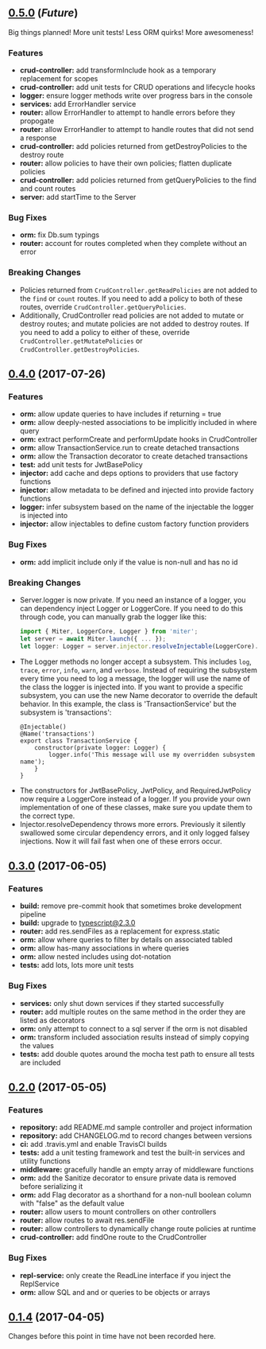

<a name="0.5.0"></a>
## [0.5.0](https://github.com/miter-framework/miter/compare/0.4.0...HEAD) (_Future_)

Big things planned! More unit tests! Less ORM quirks! More awesomeness!

### Features

* **crud-controller:** add transformInclude hook as a temporary replacement for scopes
* **crud-controller:** add unit tests for CRUD operations and lifecycle hooks
* **logger:** ensure logger methods write over progress bars in the console
* **services:** add ErrorHandler service
* **router:** allow ErrorHandler to attempt to handle errors before they propogate
* **router:** allow ErrorHandler to attempt to handle routes that did not send a response
* **crud-controller:** add policies returned from getDestroyPolicies to the destroy route
* **router:** allow policies to have their own policies; flatten duplicate policies
* **crud-controller:** add policies returned from getQueryPolicies to the find and count routes
* **server:** add startTime to the Server

### Bug Fixes

* **orm:** fix Db.sum typings
* **router:** account for routes completed when they complete without an error

### Breaking Changes

* Policies returned from `CrudController.getReadPolicies` are not added to the `find` or `count` routes.
    If you need to add a policy to both of these routes, override `CrudController.getQueryPolicies`.
* Additionally, CrudController read policies are not added to mutate or destroy routes;
    and mutate policies are not added to destroy routes.
    If you need to add a policy to either of these, override `CrudController.getMutatePolicies` or `CrudController.getDestroyPolicies`.



<a name="0.4.0"></a>
## [0.4.0](https://github.com/miter-framework/miter/compare/0.3.0...0.4.0) (2017-07-26)

### Features

* **orm:** allow update queries to have includes if returning = true
* **orm:** allow deeply-nested associations to be implicitly included in where query
* **orm:** extract performCreate and performUpdate hooks in CrudController
* **orm:** allow TransactionService.run to create detached transactions
* **orm:** allow the Transaction decorator to create detached transactions
* **test:** add unit tests for JwtBasePolicy
* **injector:** add cache and deps options to providers that use factory functions
* **injector:** allow metadata to be defined and injected into provide factory functions
* **logger:** infer subsystem based on the name of the injectable the logger is injected into
* **injector:** allow injectables to define custom factory function providers

### Bug Fixes

* **orm:** add implicit include only if the value is non-null and has no id

### Breaking Changes

* Server.logger is now private.
    If you need an instance of a logger, you can dependency inject Logger or LoggerCore.
    If you need to do this through code, you can manually grab the logger like this:
    ```typescript
    import { Miter, LoggerCore, Logger } from 'miter';
    let server = await Miter.launch({ ... });
    let logger: Logger = server.injector.resolveInjectable(LoggerCore).getSubsystem('my-subsystem');
    ```
* The Logger methods no longer accept a subsystem. This includes `log`, `trace`, `error`, `info`, `warn`, and `verbose`.
    Instead of requiring the subsystem every time you need to log a message, the logger will use the name of the class the logger is injected into.
    If you want to provide a specific subsystem, you can use the new Name decorator to override the default behavior.
    In this example, the class is 'TransactionService' but the subsystem is 'transactions':
    ```
    @Injectable()
    @Name('transactions')
    export class TransactionService {
        constructor(private logger: Logger) {
            logger.info('This message will use my overridden subsystem name');
        }
    }
    ```
* The constructors for JwtBasePolicy, JwtPolicy, and RequiredJwtPolicy now require a LoggerCore instead of a logger.
    If you provide your own implementation of one of these classes, make sure you update them to the correct type.
* Injector.resolveDependency throws more errors.
    Previously it silently swallowed some circular dependency errors, and it only logged falsey injections.
    Now it will fail fast when one of these errors occur.



<a name="0.3.0"></a>
## [0.3.0](https://github.com/miter-framework/miter/compare/0.2.0...0.3.0) (2017-06-05)

### Features

* **build:** remove pre-commit hook that sometimes broke development pipeline
* **build:** upgrade to typescript@2.3.0
* **router:** add res.sendFiles as a replacement for express.static
* **orm:** allow where queries to filter by details on associated tabled
* **orm:** allow has-many associations in where queries
* **orm:** allow nested includes using dot-notation
* **tests:** add lots, lots more unit tests

### Bug Fixes

* **services:** only shut down services if they started successfully
* **router:** add multiple routes on the same method in the order they are listed as decorators
* **orm:** only attempt to connect to a sql server if the orm is not disabled
* **orm:** transform included association results instead of simply copying the values
* **tests:** add double quotes around the mocha test path to ensure all tests are included



<a name="0.2.0"></a>
## [0.2.0](https://github.com/miter-framework/miter/compare/0.1.4...0.2.0) (2017-05-05)

### Features

* **repository:** add README.md sample controller and project information
* **repository:** add CHANGELOG.md to record changes between versions
* **ci:** add .travis.yml and enable TravisCI builds
* **tests:** add a unit testing framework and test the built-in services and utility functions
* **middleware:** gracefully handle an empty array of middleware functions
* **orm:** add the Sanitize decorator to ensure private data is removed before serializing it
* **orm:** add Flag decorator as a shorthand for a non-null boolean column with "false" as the default value
* **router:** allow users to mount controllers on other controllers
* **router:** allow routes to await res.sendFile
* **router:** allow controllers to dynamically change route policies at runtime
* **crud-controller:** add findOne route to the CrudController

### Bug Fixes

* **repl-service:** only create the ReadLine interface if you inject the ReplService
* **orm:** allow SQL and and or queries to be objects or arrays



<a name="0.1.4"></a>
## [0.1.4](https://github.com/miter-framework/miter/tree/0.1.4) (2017-04-05)

Changes before this point in time have not been recorded here.
